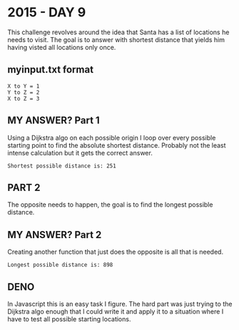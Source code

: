 # 2015 - DAY 9

This challenge revolves around the idea that Santa has a list of locations he
needs to visit. The goal is to answer with shortest distance that yields him
having visted all locations only once.

## myinput.txt format

```
X to Y = 1
Y to Z = 2
X to Z = 3
```

## MY ANSWER? Part 1

Using a Dijkstra algo on each possible origin I loop over every possible
starting point to find the absolute shortest distance. Probably not the least
intense calculation but it gets the correct answer.

```
Shortest possible distance is: 251
```

## PART 2

The opposite needs to happen, the goal is to find the longest possible
distance.

## MY ANSWER? Part 2

Creating another function that just does the opposite is all that is
needed.

```
Longest possible distance is: 898
```

## DENO

In Javascript this is an easy task I figure. The hard part was just trying
to the Dijkstra algo enough that I could write it and apply it to a situation
where I have to test all possible starting locations.
